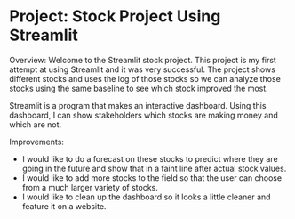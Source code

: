 # Project: Stock Project Using Streamlit
Overview: Welcome to the Streamlit stock project. This project is my first attempt at using Streamlit and it was very successful. The project shows different stocks and uses the log of those stocks so we can analyze those stocks using the same baseline to see which stock improved the most. 

Streamlit is a program that makes an interactive dashboard. Using this dashboard, I can show stakeholders which stocks are making money and which are not.

Improvements:
  - I would like to do a forecast on these stocks to predict where they are going in the future and show that in a faint line after actual stock values.
  - I would like to add more stocks to the field so that the user can choose from a much larger variety of stocks.
  - I would like to clean up the dashboard so it looks a little cleaner and feature it on a website. 
